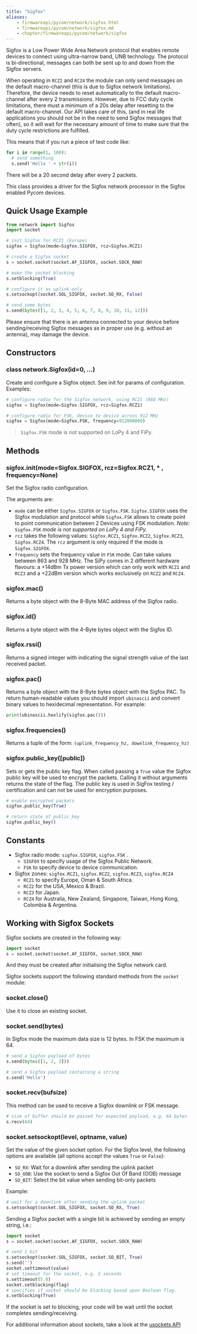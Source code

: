 ```yaml
---
title: "Sigfox"
aliases:
    - firmwareapi/pycom/network/sigfox.html
    - firmwareapi/pycom/network/sigfox.md
    - chapter/firmwareapi/pycom/network/sigfox
---
```


Sigfox is a Low Power Wide Area Network protocol that enables remote devices to connect using ultra-narrow band, UNB technology. The protocol is bi-directional, messages can both be sent up to and down from the Sigfox servers.

When operating in `RCZ2` and `RCZ4` the module can only send messages on the default macro-channel (this is due to Sigfox network limitations). Therefore, the device needs to reset automatically to the default macro-channel after every 2 transmissions. However, due to FCC duty cycle limitations, there must a minimum of a 20s delay after resetting to the default macro-channel. Our API takes care of this, (and in real life applications you should not be in the need to send Sigfox messages that often), so it will wait for the necessary amount of time to make sure that the duty cycle restrictions are fulfilled.

This means that if you run a piece of test code like:

```python
for i in range(1, 100):
  # send something
  s.send('Hello ' + str(i))
```

There will be a 20 second delay after every 2 packets.


This class provides a driver for the Sigfox network processor in the Sigfox enabled Pycom devices.

## Quick Usage Example

```python
from network import Sigfox
import socket

# init Sigfox for RCZ1 (Europe)
sigfox = Sigfox(mode=Sigfox.SIGFOX, rcz=Sigfox.RCZ1)

# create a Sigfox socket
s = socket.socket(socket.AF_SIGFOX, socket.SOCK_RAW)

# make the socket blocking
s.setblocking(True)

# configure it as uplink only
s.setsockopt(socket.SOL_SIGFOX, socket.SO_RX, False)

# send some bytes
s.send(bytes([1, 2, 3, 4, 5, 6, 7, 8, 9, 10, 11, 12]))
```

Please ensure that there is an antenna connected to your device before sending/receiving Sigfox messages as in proper use (e.g. without an antenna), may damage the device.

## Constructors

### class network.Sigfox(id=0, ...)

Create and configure a Sigfox object. See init for params of configuration. Examples:

```python
# configure radio for the Sigfox network, using RCZ1 (868 MHz)
sigfox = Sigfox(mode=Sigfox.SIGFOX, rcz=Sigfox.RCZ1)

# configure radio for FSK, device to device across 912 MHz
sigfox = Sigfox(mode=Sigfox.FSK, frequency=912000000)
```

> `Sigfox.FSK` mode is not supported on LoPy 4 and FiPy.

## Methods

### sigfox.init(mode=Sigfox.SIGFOX, rcz=Sigfox.RCZ1, \* , frequency=None)

Set the Sigfox radio configuration.

The arguments are:

* `mode` can be either `Sigfox.SIGFOX` or `Sigfox.FSK`. `Sigfox.SIGFOX` uses the Sigfox modulation and protocol while `Sigfox.FSK` allows to create point to point communication between 2 Devices using FSK modulation. _Note:_ `Sigfox.FSK` _mode is not supported on LoPy 4 and FiPy._
* `rcz` takes the following values: `Sigfox.RCZ1`, `Sigfox.RCZ2`, `Sigfox.RCZ3`, `Sigfox.RCZ4`. The `rcz` argument is only required if the mode is `Sigfox.SIGFOX`.
* `frequency` sets the frequency value in `FSK` mode. Can take values between 863 and 928 MHz. 
The SiPy comes in 2 different hardware flavours: a +14dBm Tx power version which can only work with `RCZ1` and `RCZ3` and a +22dBm version which works exclusively on `RCZ2` and `RCZ4`.

### sigfox.mac()

Returns a byte object with the 8-Byte MAC address of the Sigfox radio.

### sigfox.id()

Returns a byte object with the 4-Byte bytes object with the Sigfox ID.

### sigfox.rssi()

Returns a signed integer with indicating the signal strength value of the last received packet.

### sigfox.pac()

Returns a byte object with the 8-Byte bytes object with the Sigfox PAC. To return human-readable values you should import `ubinascii` and convert binary values to hexidecimal representation. For example:

```python
print(ubinascii.hexlify(sigfox.pac()))
```


### sigfox.frequencies()

Returns a tuple of the form: `(uplink_frequency_hz, downlink_frequency_hz)`

### sigfox.public_key([public])

Sets or gets the public key flag. When called passing a `True` value the Sigfox public key will be used to encrypt the packets. Calling it without arguments returns the state of the flag. The public key is used in SigFox testing / certification and can not be used for encryption purposes.

```python
# enable encrypted packets
sigfox.public_key(True)

# return state of public_key
sigfox.public_key()
```

## Constants

* Sigfox radio mode: `sigfox.SIGFOX`, `sigfox.FSK` .
  * `SIGFOX` to specify usage of the Sigfox Public Network.
  * `FSK` to specify device to device communication.
* Sigfox zones: `sigfox.RCZ1`, `sigfox.RCZ2`, `sigfox.RCZ3`, `sigfox.RCZ4`
  * `RCZ1` to specify Europe, Oman & South Africa.
  * `RCZ2` for the USA, Mexico & Brazil.
  * `RCZ3` for Japan.
  * `RCZ4` for Australia, New Zealand, Singapore, Taiwan, Hong Kong, Colombia & Argentina.

## Working with Sigfox Sockets

Sigfox sockets are created in the following way:

```python
import socket
s = socket.socket(socket.AF_SIGFOX, socket.SOCK_RAW)
```

And they must be created after initialising the Sigfox network card.

Sigfox sockets support the following standard methods from the `socket` module:

### socket.close()

Use it to close an existing socket.

### socket.send(bytes)

In Sigfox mode the maximum data size is 12 bytes. In FSK the maximum is 64.

```python
# send a Sigfox payload of bytes
s.send(bytes([1, 2, 3]))

# send a Sigfox payload containing a string
s.send('Hello')
```

### socket.recv(bufsize)

This method can be used to receive a Sigfox downlink or FSK message.

```python
# size of buffer should be passed for expected payload, e.g. 64 bytes
s.recv(64)
```

### socket.setsockopt(level, optname, value)

Set the value of the given socket option. For the Sigfox level, the following options are available (all options accept the values `True` or `False`):
* `SO_RX`: Wait for a downlink after sending the uplink packet
* `SO_OOB`: Use the socket to send a Sigfox Out Of Band (OOB) message
* `SO_BIT`: Select the bit value when sending bit-only packets

Example:

```python
# wait for a downlink after sending the uplink packet
s.setsockopt(socket.SOL_SIGFOX, socket.SO_RX, True)
```

Sending a Sigfox packet with a single bit is achieved by sending an empty string, i.e.:

```python
import socket
s = socket.socket(socket.AF_SIGFOX, socket.SOCK_RAW)

# send 1 bit
s.setsockopt(socket.SOL_SIGFOX, socket.SO_BIT, True)
s.send('')
socket.settimeout(value)
# set timeout for the socket, e.g. 5 seconds
s.settimeout(5.0)
socket.setblocking(flag)
# specifies if socket should be blocking based upon Boolean flag.
s.setblocking(True)
```

If the socket is set to blocking, your code will be wait until the socket completes sending/receiving.

For additional information about sockets, take a look at the [usockets API](/firmwareapi/micropython/usocket/)